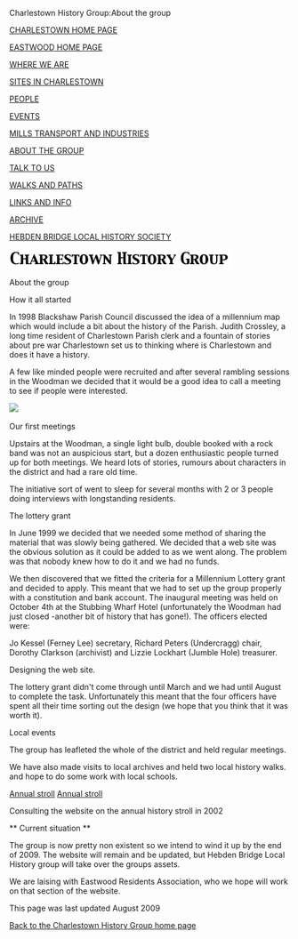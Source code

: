 

Charlestown History Group:About the group


[CHARLESTOWN HOME PAGE](index.html)


[EASTWOOD HOME PAGE](eastwood.html)


[WHERE WE ARE](maps.html)


[SITES IN CHARLESTOWN](places.html)


[PEOPLE](people.html)


[EVENTS](events.html)


[MILLS TRANSPORT AND INDUSTRIES](mills.html)


[ABOUT THE GROUP](about.html)


[TALK TO US](contact.html)


[WALKS AND PATHS](thewalk.html)


[LINKS AND INFO](links.html)


[ARCHIVE](archive.html)


[HEBDEN BRIDGE LOCAL HISTORY SOCIETY](http://www.hebdenbridgehistory.org.uk)


![Charlestown History Group](images/chg.gif)


About the group


How it all started


In 1998 Blackshaw Parish Council discussed the idea of a millennium map which would include a bit about the history of the Parish. Judith Crossley, a long time resident of Charlestown Parish clerk  and a fountain of stories about pre war Charlestown set us to thinking where is Charlestown and does it have a history.


A few like minded people were recruited and after several rambling sessions in the Woodman we decided that it would be a good idea  to call a meeting to see if people were interested.


![](images/letterhead.jpg)


Our first meetings


Upstairs at the Woodman, a single light bulb, double booked with a rock band was not an auspicious start, but a dozen enthusiastic people turned up for both meetings. We heard lots of stories, rumours about characters in the district and had a rare old time.


The initiative sort of went to sleep for several months with 2 or 3 people doing interviews with longstanding residents.


The lottery grant


In June 1999 we decided that we needed some method of sharing the material that was slowly being gathered. We decided that a web site was the obvious solution as it could be added to as we went along. The problem was that nobody knew how to do it and we had no funds.


We then discovered that we fitted the criteria for a Millennium Lottery grant and decided to apply. This meant that we had to set up the group properly with a constitution and bank account. The inaugural meeting was held on October 4th at the Stubbing Wharf Hotel (unfortunately the Woodman had just closed -another bit of history that has gone!). The officers elected were:


Jo Kessel (Ferney Lee) secretary, Richard Peters (Undercragg) chair,
Dorothy Clarkson (archivist)
and Lizzie Lockhart (Jumble Hole)
treasurer.


Designing the web site.


The lottery grant didn't come through until March and we had until August to complete the task. Unfortunately this meant that the four officers have spent all their time sorting out the design (we hope that you think that it was worth it).


Local events


The group has leafleted the whole of the district and held regular meetings.


We have also made visits to local archives and  held two local history walks. and hope to do some work with local schools.


[Annual stroll](photos/temp.html) [Annual stroll](photos/stroll.jpg)

Consulting the website on the annual history stroll in 2002


** Current situation  **


The group is now pretty non existent so we intend to wind it up by the end of 2009. The website will remain and be updated, but Hebden Bridge Local History group will take over the groups assets.


We are laising with  Eastwood Residents Association, who we hope will work on that section of the website.


This page was last updated August 2009


[Back to the Charlestown History Group home page](http://www.charlestownhistory.org.uk)
